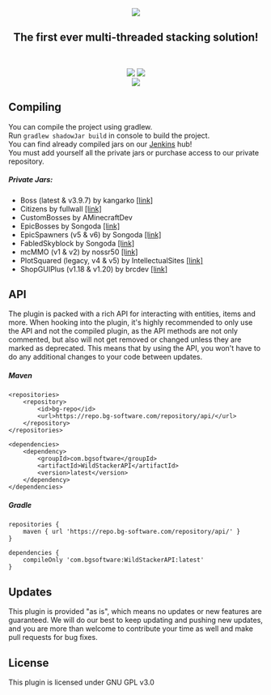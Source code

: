 <p align="center">
<img src="https://bg-software.com/imgs/wildstacker-logo.png" />
<h2 align="center">The first ever multi-threaded stacking solution!</h2>
</p>
<br>
<p align="center">
<a href="https://bg-software.com/discord/"><img src="https://img.shields.io/discord/293212540723396608?color=7289DA&label=Discord&logo=discord&logoColor=7289DA&link=https://bg-software.com/discord/"></a>
<a href="https://bg-software.com/patreon/"><img src="https://img.shields.io/badge/-Support_on_Patreon-F96854.svg?logo=patreon&style=flat&logoColor=white&link=https://bg-software.com/patreon/"></a><br>
<a href=""><img src="https://img.shields.io/maintenance/yes/2021"></a>
</p>

## Compiling

You can compile the project using gradlew.<br>
Run `gradlew shadowJar build` in console to build the project.<br>
You can find already compiled jars on our [Jenkins](https://hub.bg-software.com/) hub!<br>
You must add yourself all the private jars or purchase access to our private repository.

##### Private Jars:
- Boss (latest & v3.9.7) by kangarko [[link]](https://www.spigotmc.org/resources/46497/)
- Citizens by fullwall [[link]](https://www.spigotmc.org/resources/13811/)
- CustomBosses by AMinecraftDev
- EpicBosses by Songoda [[link]](https://www.spigotmc.org/resources/34159/)
- EpicSpawners (v5 & v6) by Songoda [[link]](https://songoda.com/marketplace/product/13)
- FabledSkyblock by Songoda [[link]](https://songoda.com/marketplace/product/17)
- mcMMO (v1 & v2) by nossr50 [[link]](https://www.spigotmc.org/resources/64348/)
- PlotSquared (legacy, v4 & v5) by IntellectualSites [[link]](https://www.spigotmc.org/resources/77506/)
- ShopGUIPlus (v1.18 & v1.20) by brcdev [[link]](https://www.spigotmc.org/resources/6515/)

## API

The plugin is packed with a rich API for interacting with entities, items and more. When hooking into the plugin, it's highly recommended to only use the API and not the compiled plugin, as the API methods are not only commented, but also will not get removed or changed unless they are marked as deprecated. This means that by using the API, you won't have to do any additional changes to your code between updates.

##### Maven
```
<repositories>
    <repository>
        <id>bg-repo</id>
        <url>https://repo.bg-software.com/repository/api/</url>
    </repository>
</repositories>

<dependencies>
    <dependency>
        <groupId>com.bgsoftware</groupId>
        <artifactId>WildStackerAPI</artifactId>
        <version>latest</version>
    </dependency>
</dependencies>
```
##### Gradle
```
repositories {
    maven { url 'https://repo.bg-software.com/repository/api/' }
}

dependencies {
    compileOnly 'com.bgsoftware:WildStackerAPI:latest'
}
```
## Updates

This plugin is provided "as is", which means no updates or new features are guaranteed. We will do our best to keep 
updating and pushing new updates, and you are more than welcome to contribute your time as well and make pull requests
for bug fixes. 

## License

This plugin is licensed under GNU GPL v3.0
